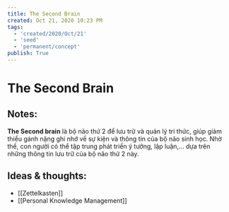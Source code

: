 ```yaml
---
title: The Second Brain
created: Oct 21, 2020 10:23 PM
tags:
  - 'created/2020/Oct/21'
  - 'seed'
  - 'permanent/concept'
publish: True
---
```

# The Second Brain

## Notes:
**The Second brain** là bộ não thứ 2 để lưu trữ và quản lý tri thức, giúp giảm thiểu gánh nặng ghi nhớ về sự kiện và thông tin của bộ não sinh học. Nhờ thế, con người có thể tập trung phát triển ý tưởng, lập luận,... dựa trên những thông tin lưu trữ của bộ não thứ 2 này.

## Ideas & thoughts:
- [[Zettelkasten]]
- [[Personal Knowledge Management]]